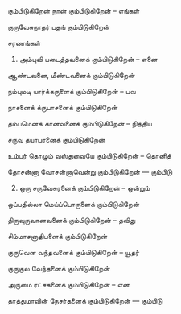 

கும்பிடுகிறேன் நான் கும்பிடுகிறேன் – எங்கள்

குருவேசுநாதர் பதங் கும்பிடுகிறேன்

சரணங்கள்

1. அம்புவி படைத்தவனைக் கும்பிடுகிறேன் – எனை

ஆண்டவனை, மீண்டவனைக் கும்பிடுகிறேன்

நம்புமடி யார்க்கருளைக் கும்பிடுகிறேன் – பவ

நாசனைக் க்ருபாசனைக் கும்பிடுகிறேன்

தம்பமெனக் கானவனைக் கும்பிடுகிறேன் – நித்திய

சருவ தயாபரனைக் கும்பிடுகிறேன்

உம்பர் தொழும் வஸ்துவையே கும்பிடுகிறேன் – தொனித்

தோசன்னா வோசன்னாவென்று கும்பிடுகிறேன் — கும்பிடு

2. ஒரு சருவேசுரனைக் கும்பிடுகிறேன் – ஒன்றும்

ஒப்பதில்லா மெய்ப்பொருளைக் கும்பிடுகிறேன்

திருவுருவானவனைக் கும்பிடுகிறேன் – தவிது

சிம்மாசனாதிபனைக் கும்பிடுகிறேன்

குருவென வந்தவனைக் கும்பிடுகிறேன் – யூதர்

குருகுல வேந்தனைக் கும்பிடுகிறேன்

அருமை ரட்சகனைக் கும்பிடுகிறேன் – என

தாத்துமாவின் நேசர்தனைக் கும்பிடுகிறேன் — கும்பிடு



